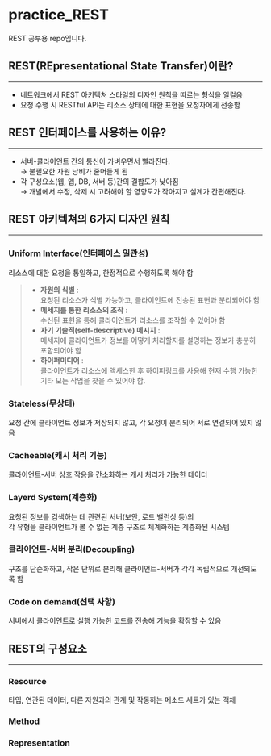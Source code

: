 # practice_REST
REST 공부용 repo입니다.


## REST(REpresentational State Transfer)이란?
- - -
- 네트워크에서 REST 아키텍쳐 스타일의 디자인 원칙을 따르는 형식을 일컬음
- 요청 수행 시 RESTful API는 리소스 상태에 대한 표현을 요청자에게 전송함

## REST 인터페이스를 사용하는 이유?
- - -
- 서버-클라이언트 간의 통신이 가벼우면서 빨라진다.  
  → 불필요한 자원 낭비가 줄어들게 됨
- 각 구성요소(웹, 앱, DB, 서버 등)간의 결합도가 낮아짐  
  → 개발에서 수정, 삭제 시 고려해야 할 영향도가 작아지고 설계가 간편해진다.

## REST 아키텍쳐의 6가지 디자인 원칙
- - -
### Uniform Interface(인터페이스 일관성)
리소스에 대한 요청을 통일하고, 한정적으로 수행하도록 해야 함
> - **자원의 식별** :  
    요청된 리소스가 식별 가능하고, 클라이언트에 전송된 표현과 분리되어야 함 
> - **메세지를 통한 리소스의 조작** :  
    수신된 표현을 통해 클라이언트가 리소스를 조작할 수 있어야 함
> - **자기 기술적(self-descriptive) 메시지** :  
    메세지에 클라이언트가 정보를 어떻게 처리할지를 설명하는 정보가 충분히 포함되어야 함
> - **하이퍼미디어** :  
    클라이언트가 리소스에 액세스한 후 하이퍼링크를 사용해 현재 수행 가능한 기타 모든 작업을 찾을 수 있어야 함.

### Stateless(무상태)
요청 간에 클라이언트 정보가 저장되지 않고, 각 요청이 분리되어 서로 연결되어 있지 않음

### Cacheable(캐시 처리 기능)
클라이언트-서버 상호 작용을 간소화하는 캐시 처리가 가능한 데이터

### Layerd System(계층화)
요청된 정보를 검색하는 데 관련된 서버(보안, 로드 밸런싱 등)의  
각 유형을 클라이언트가 볼 수 없는 계층 구조로 체계화하는 계층화된 시스템
            
### 클라이언트-서버 분리(Decoupling)
구조를 단순화하고, 작은 단위로 분리해 클라이언트-서버가 각각 독립적으로 개선되도록 함

### Code on demand(선택 사항)
서버에서 클라이언트로 실행 가능한 코드를 전송해 기능을 확장할 수 있음  

## REST의 구성요소
- - -
### Resource
타입, 연관된 데이터, 다른 자원과의 관계 및 작동하는 메소드 세트가 있는 객체
### Method

### Representation
